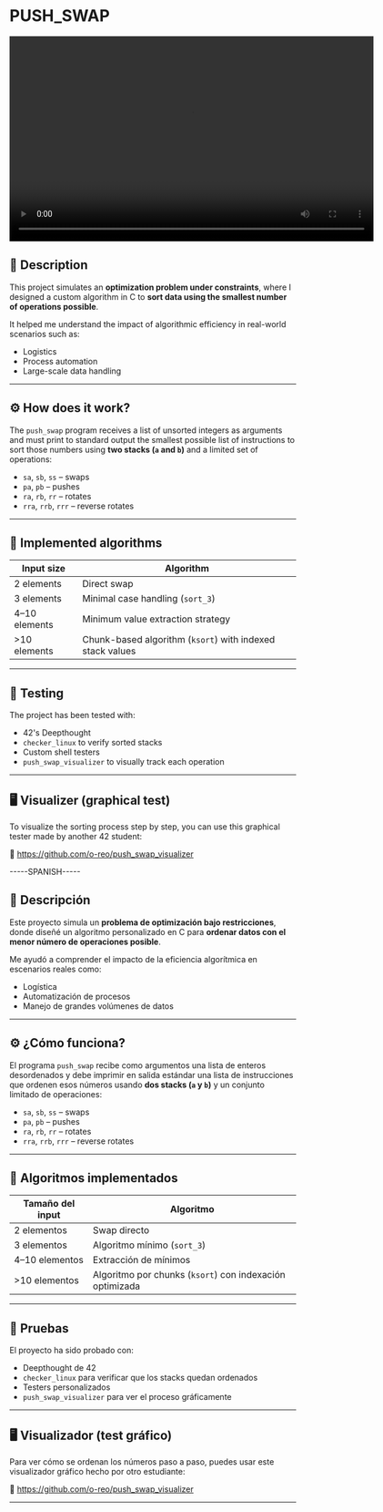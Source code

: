 # PUSH_SWAP
<video width="640" height="360" controls>
  <source src="https://github.com/Yetsa1/PUSH_SWAP/raw/master/test_visualizer_push_swap.mp4" type="video/mp4">
  Your browser does not support the video tag.
</video>


## 🧠 Description

This project simulates an **optimization problem under constraints**, where I designed a custom algorithm in C to **sort data using the smallest number of operations possible**.

It helped me understand the impact of algorithmic efficiency in real-world scenarios such as:

- Logistics  
- Process automation  
- Large-scale data handling  

---

## ⚙️ How does it work?

The `push_swap` program receives a list of unsorted integers as arguments and must print to standard output the smallest possible list of instructions to sort those numbers using **two stacks (`a` and `b`)** and a limited set of operations:

- `sa`, `sb`, `ss` – swaps  
- `pa`, `pb` – pushes  
- `ra`, `rb`, `rr` – rotates  
- `rra`, `rrb`, `rrr` – reverse rotates  

---

## 🚀 Implemented algorithms

| Input size        | Algorithm                                |
|-------------------|------------------------------------------|
| 2 elements        | Direct swap                              |
| 3 elements        | Minimal case handling (`sort_3`)         |
| 4–10 elements     | Minimum value extraction strategy        |
| >10 elements      | Chunk-based algorithm (`ksort`) with indexed stack values |

---

## 🧪 Testing

The project has been tested with:

- 42's Deepthought  
- `checker_linux` to verify sorted stacks  
- Custom shell testers  
- `push_swap_visualizer` to visually track each operation  

---

## 🖥️ Visualizer (graphical test)

To visualize the sorting process step by step, you can use this graphical tester made by another 42 student:

🔗 https://github.com/o-reo/push_swap_visualizer


-----SPANISH-----

## 🧠 Descripción

Este proyecto simula un **problema de optimización bajo restricciones**, donde diseñé un algoritmo personalizado en C para **ordenar datos con el menor número de operaciones posible**.

Me ayudó a comprender el impacto de la eficiencia algorítmica en escenarios reales como:

- Logística
- Automatización de procesos
- Manejo de grandes volúmenes de datos

---

## ⚙️ ¿Cómo funciona?

El programa `push_swap` recibe como argumentos una lista de enteros desordenados y debe imprimir en salida estándar una lista de instrucciones que ordenen esos números usando **dos stacks (`a` y `b`)** y un conjunto limitado de operaciones:

- `sa`, `sb`, `ss` – swaps
- `pa`, `pb` – pushes
- `ra`, `rb`, `rr` – rotates
- `rra`, `rrb`, `rrr` – reverse rotates

---

## 🚀 Algoritmos implementados

| Tamaño del input | Algoritmo           |
|------------------|---------------------|
| 2 elementos      | Swap directo        |
| 3 elementos      | Algoritmo mínimo (`sort_3`) |
| 4–10 elementos   | Extracción de mínimos |
| >10 elementos    | Algoritmo por chunks (`ksort`) con indexación optimizada |

---

## 🧪 Pruebas

El proyecto ha sido probado con:
- Deepthought de 42
- `checker_linux` para verificar que los stacks quedan ordenados
- Testers personalizados
- `push_swap_visualizer` para ver el proceso gráficamente

---

## 🖥️ Visualizador (test gráfico)

Para ver cómo se ordenan los números paso a paso, puedes usar este visualizador gráfico hecho por otro estudiante:

🔗 https://github.com/o-reo/push_swap_visualizer

---
